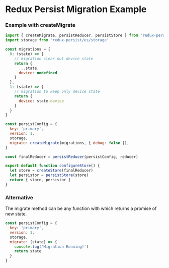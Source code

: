 # Redux Persist Migration Example

### Example with createMigrate
```js
import { createMigrate, persistReducer, persistStore } from 'redux-persist'
import storage from 'redux-persist/es/storage'

const migrations = {
  0: (state) => {
    // migration clear out device state
    return {
      ...state,
      device: undefined   
    }
  },
  1: (state) => {
    // migration to keep only device state
    return {
      device: state.device
    }
  }
}

const persistConfig = {
  key: 'primary',
  version: 1,
  storage,
  migrate: createMigrate(migrations, { debug: false }),
}

const finalReducer = persistReducer(persistConfig, reducer)

export default function configureStore() {
  let store = createStore(finalReducer)
  let persistor = persistStore(store)
  return { store, persistor }
}
```

### Alternative
The migrate method can be any function with which returns a promise of new state. 
```js
const persistConfig = {
  key: 'primary',
  version: 1,
  storage,
  migrate: (state) => {
    console.log('Migration Running!')
    return state
  }
}
